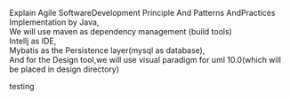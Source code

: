 Explain Agile SoftwareDevelopment Principle And Patterns AndPractices Implementation by Java,</br>
We will use maven as dependency management (build tools)</br>
Intellj as IDE,</br>
Mybatis as the Persistence layer(mysql as database),</br>
And for the Design tool,we will use visual paradigm for uml 10.0(which will be placed in design directory)</br>


testing